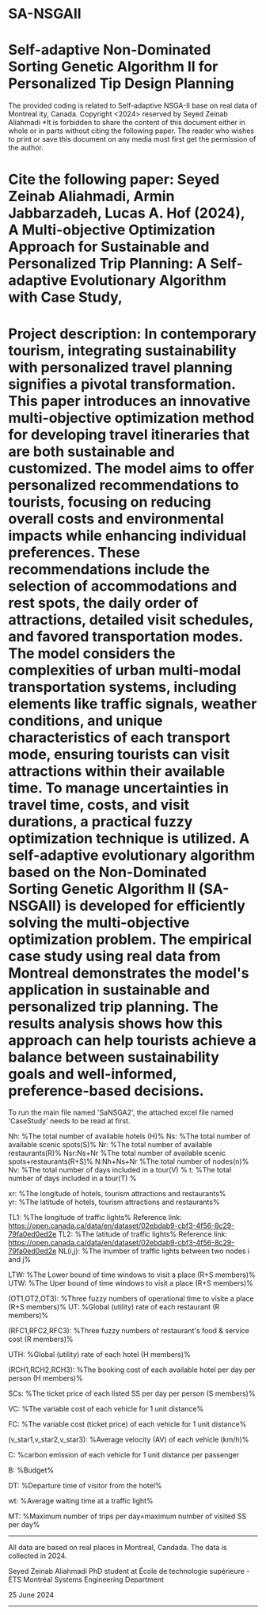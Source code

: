 # SA-NSGAII
Self-adaptive Non-Dominated Sorting Genetic Algorithm II for Personalized Tip Design Planning
=======================================================================================
The provided coding is related to Self-adaptive NSGA-II base on real data of Montreal ity, Canada.
Copyright <2024> reserved by Seyed Zeinab Aliahmadi
*It is forbidden to share the content of this document either in whole or in parts without citing the following paper. The reader who wishes to print or save this document on any media must first get the permission of the author.

Cite the following paper:
Seyed Zeinab Aliahmadi, Armin Jabbarzadeh, Lucas A. Hof (2024), A Multi-objective Optimization Approach for Sustainable and Personalized Trip Planning:  A Self-adaptive Evolutionary Algorithm with Case Study,
============================================================================================================================================================

Project description:
In contemporary tourism, integrating sustainability with personalized travel planning signifies a pivotal transformation. 
This paper introduces an innovative multi-objective optimization method for developing travel itineraries that are both sustainable and customized.
The model aims to offer personalized recommendations to tourists, focusing on reducing overall costs and environmental impacts while enhancing individual preferences. 
These recommendations include the selection of accommodations and rest spots, the daily order of attractions, detailed visit schedules, and favored transportation modes. 
The model considers the complexities of urban multi-modal transportation systems, including elements like traffic signals, weather conditions,
 and unique characteristics of each transport mode, ensuring tourists can visit attractions within their available time. 
To manage uncertainties in travel time, costs, and visit durations, a practical fuzzy optimization technique is utilized. 
A self-adaptive evolutionary algorithm based on the Non-Dominated Sorting Genetic Algorithm II (SA-NSGAII) is developed for efficiently solving the multi-objective optimization problem. 
The empirical case study using real data from Montreal demonstrates the model's application in sustainable and personalized trip planning. 
The results analysis shows how this approach can help tourists achieve a balance between sustainability goals and well-informed, preference-based decisions.
================================================================================================================================================================
To run the main file named 'SaNSGA2', the attached excel file named 'CaseStudy'  needs to be read at first.


Nh:   				%The total number of available hotels (H)%
Ns:     			%The total number of available scenic spots(S)%
Nr: 			        %The total number of available restaurants(R)%
Nsr:Ns+Nr                       %The total number of available scenic spots+restaurants(R+S)%
N:Nh+Ns+Nr                      %The total number of nodes(n)%
Nv:				%The total number of days included in a tour(V) %
t: 				%The total number of days included in a tour(T) %

xr: 				%The longitude of hotels, tourism attractions and restaurants%   
yr: 				%The latitude of hotels, tourism attractions and restaurants%   

TL1:				%The longitude of traffic lights%   Reference link: https://open.canada.ca/data/en/dataset/02ebdab9-cbf3-4f56-8c29-79fa0ed0ed2e
TL2:				%The latitude of traffic lights%    Reference link: https://open.canada.ca/data/en/dataset/02ebdab9-cbf3-4f56-8c29-79fa0ed0ed2e
NL(i,j):  			%The lnumber of traffic lights between two nodes i and j%

LTW:				%The Lower bound of time windows to visit a place (R+S members)%  
UTW:				%The Uper bound of time windows to visit a  place (R+S members)%

(OT1,OT2,OT3): 			%Three fuzzy numbers of operational time to visite a place (R+S members)%
UT:				%Global (utility) rate of each restaurant (R members)%

(RFC1,RFC2,RFC3): 		%Three fuzzy numbers of restaurant's food & service cost (R members)%

UTH:				%Global (utility) rate of each hotel (H members)%

(RCH1,RCH2,RCH3): 		%The booking cost of each available hotel  per day per person (H members)%

SCs:				%The ticket price of each listed SS  per day per person (S members)%

VC:				%The variable cost of each vehicle for 1 unit distance%

FC:				%The variable cost (ticket price) of each vehicle for 1 unit distance%


(v_star1,v_star2,v_star3): 		%Average velocity (AV) of each vehicle (km/h)%

C:					%carbon emission of each vehicle for 1 unit distance per passenger

B:					%Budget%

DT:					%Departure time of visitor from the hotel%

wt:					%Average waiting time at a traffic light%

MT:					%Maximum number of trips per day=maximum number of visited SS per day%




***************************
All data are based on real places in Montreal, Candada. The data is collected in 2024.

Seyed Zeinab Aliahmadi
PhD student at École de technologie supérieure - ÉTS Montréal
Systems Engineering Department

25 June 2024
***************************























